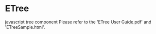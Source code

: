 # ETree
javascript tree component
Please refer to the 'ETree User Guide.pdf' and 'ETreeSample.html'.
